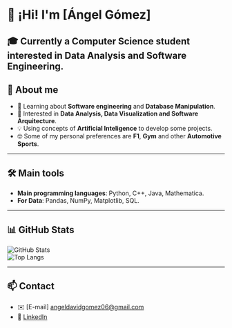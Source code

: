 # 👋 ¡Hi! I'm [Ángel Gómez]

🎓 Currently a  **Computer Science**  student interested in **Data Analysis** and **Software Engineering**.   
---

## 🚀 About me
- 🔭 Learning about **Software engineering** and **Database Manipulation**.  
- 🌱 Interested in **Data Analysis, Data Visualization and Software Arquitecture**.  
- 💡 Using concepts of **Artificial Inteligence** to develop some projects.
- 🤓 Some of my personal preferences are **F1**, **Gym** and other **Automotive Sports**.

---

## 🛠️ Main tools
- **Main programming languages**: Python, C++, Java, Mathematica.
- **For Data**: Pandas, NumPy, Matplotlib, SQL.

---

## 📊 GitHub Stats
![GitHub Stats](https://github-readme-stats.vercel.app/api?username=Angomezp&show_icons=true&theme=radical)  
![Top Langs](https://github-readme-stats.vercel.app/api/top-langs/?username=Angomezp&layout=compact&theme=radical)

---

## 📫 Contact
- ✉️ [E-mail] angeldavidgomez06@gmail.com
- 💼 [LinkedIn](www.linkedin.com/in/angeldavidgomezpastrana)  



